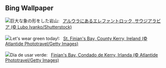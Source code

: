 ## Bing Wallpaper
![](https://www.bing.com/th?id=OHR.ElephantRock_JA-JP4769472131_UHD.jpg&w=1000)巨大な象の形をした岩山:&nbsp;&ensp;[アルウラにあるエレファントロック, サウジアラビア (© Lubo Ivanko/Shutterstock)](https://www.bing.com/th?id=OHR.ElephantRock_JA-JP4769472131_UHD.jpg)
<br><br/>
![](https://www.bing.com/th?id=OHR.StFiniansBay_EN-GB0601904880_UHD.jpg&w=1000)Let's wear green today!:&nbsp;&ensp;[St. Finian's Bay, County Kerry, Ireland (© Atlantide Phototravel/Getty Images)](https://www.bing.com/th?id=OHR.StFiniansBay_EN-GB0601904880_UHD.jpg)
<br><br/>
![](https://www.bing.com/th?id=OHR.StFiniansBay_PT-BR2316790024_UHD.jpg&w=1000)Dia de usar verde:&nbsp;&ensp;[Finian's Bay, Condado de Kerry, Irlanda (© Atlantide Phototravel/Getty Images)](https://www.bing.com/th?id=OHR.StFiniansBay_PT-BR2316790024_UHD.jpg)
<br><br/>
